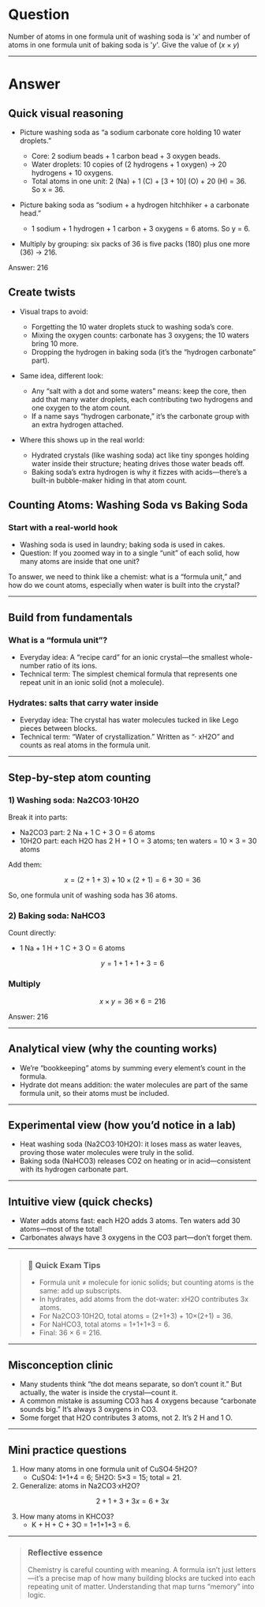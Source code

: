 # Question
Number of atoms in one formula unit of washing soda is '$x$' and number of atoms in one formula unit of baking soda is '$y$'. Give the value of $(x \times y)$

---
# Answer

## Quick visual reasoning
- Picture washing soda as “a sodium carbonate core holding 10 water droplets.”
  - Core: 2 sodium beads + 1 carbon bead + 3 oxygen beads.
  - Water droplets: 10 copies of (2 hydrogens + 1 oxygen) → 20 hydrogens + 10 oxygens.
  - Total atoms in one unit: 2 (Na) + 1 (C) + [3 + 10] (O) + 20 (H) = 36. So x = 36.

- Picture baking soda as “sodium + a hydrogen hitchhiker + a carbonate head.”
  - 1 sodium + 1 hydrogen + 1 carbon + 3 oxygens = 6 atoms. So y = 6.

- Multiply by grouping: six packs of 36 is five packs (180) plus one more (36) → 216.

Answer: 216

## Create twists
- Visual traps to avoid:
  - Forgetting the 10 water droplets stuck to washing soda’s core.
  - Mixing the oxygen counts: carbonate has 3 oxygens; the 10 waters bring 10 more.
  - Dropping the hydrogen in baking soda (it’s the “hydrogen carbonate” part).

- Same idea, different look:
  - Any “salt with a dot and some waters” means: keep the core, then add that many water droplets, each contributing two hydrogens and one oxygen to the atom count.
  - If a name says “hydrogen carbonate,” it’s the carbonate group with an extra hydrogen attached.

- Where this shows up in the real world:
  - Hydrated crystals (like washing soda) act like tiny sponges holding water inside their structure; heating drives those water beads off.
  - Baking soda’s extra hydrogen is why it fizzes with acids—there’s a built-in bubble-maker hiding in that atom count.

## Counting Atoms: Washing Soda vs Baking Soda

### Start with a real-world hook
- Washing soda is used in laundry; baking soda is used in cakes.
- Question: If you zoomed way in to a single “unit” of each solid, how many atoms are inside that one unit?

To answer, we need to think like a chemist: what is a “formula unit,” and how do we count atoms, especially when water is built into the crystal?

---

## Build from fundamentals

### What is a “formula unit”?
- Everyday idea: A “recipe card” for an ionic crystal—the smallest whole-number ratio of its ions.
- Technical term: The simplest chemical formula that represents one repeat unit in an ionic solid (not a molecule).

### Hydrates: salts that carry water inside
- Everyday idea: The crystal has water molecules tucked in like Lego pieces between blocks.
- Technical term: “Water of crystallization.” Written as “· xH2O” and counts as real atoms in the formula unit.

---

## Step-by-step atom counting

### 1) Washing soda: Na2CO3·10H2O
Break it into parts:
- Na2CO3 part: 2 Na + 1 C + 3 O = 6 atoms
- 10H2O part: each H2O has 2 H + 1 O = 3 atoms; ten waters = 10 × 3 = 30 atoms

Add them:
```math
x = (2 + 1 + 3) + 10 \times (2 + 1) = 6 + 30 = 36
```
So, one formula unit of washing soda has 36 atoms.

### 2) Baking soda: NaHCO3
Count directly:
- 1 Na + 1 H + 1 C + 3 O = 6 atoms
```math
y = 1 + 1 + 1 + 3 = 6
```

### Multiply
```math
x \times y = 36 \times 6 = 216
```

Answer: 216

---

## Analytical view (why the counting works)
- We’re “bookkeeping” atoms by summing every element’s count in the formula.
- Hydrate dot means addition: the water molecules are part of the same formula unit, so their atoms must be included.

---

## Experimental view (how you’d notice in a lab)
- Heat washing soda (Na2CO3·10H2O): it loses mass as water leaves, proving those water molecules were truly in the solid.
- Baking soda (NaHCO3) releases CO2 on heating or in acid—consistent with its hydrogen carbonate part.

---

## Intuitive view (quick checks)
- Water adds atoms fast: each H2O adds 3 atoms. Ten waters add 30 atoms—most of the total!
- Carbonates always have 3 oxygens in the CO3 part—don’t forget them.

---

> ### 🧠 Quick Exam Tips
> - Formula unit ≠ molecule for ionic solids; but counting atoms is the same: add up subscripts.
> - In hydrates, add atoms from the dot-water: xH2O contributes 3x atoms.
> - For Na2CO3·10H2O, total atoms = (2+1+3) + 10×(2+1) = 36.
> - For NaHCO3, total atoms = 1+1+1+3 = 6.
> - Final: 36 × 6 = 216.

---

## Misconception clinic
- Many students think “the dot means separate, so don’t count it.” But actually, the water is inside the crystal—count it.
- A common mistake is assuming CO3 has 4 oxygens because “carbonate sounds big.” It’s always 3 oxygens in CO3.
- Some forget that H2O contributes 3 atoms, not 2. It’s 2 H and 1 O.

---

## Mini practice questions
1) How many atoms in one formula unit of CuSO4·5H2O?
   - CuSO4: 1+1+4 = 6; 5H2O: 5×3 = 15; total = 21.
2) Generalize: atoms in Na2CO3·xH2O?

```math
   2 + 1 + 3 + 3x = 6 + 3x
   ```
3) How many atoms in KHCO3?
   - K + H + C + 3O = 1+1+1+3 = 6.

---

> ### Reflective essence
> Chemistry is careful counting with meaning. A formula isn’t just letters—it’s a precise map of how many building blocks are tucked into each repeating unit of matter. Understanding that map turns “memory” into logic.
